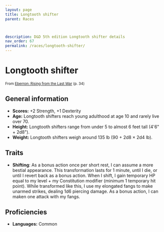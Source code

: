 ```yaml
---
layout: page
title: Longtooth shifter
parent: Races



description: D&D 5th edition Longtooth shifter details
nav_order: 67
permalink: /races/longtooth-shifter/
---
```


# Longtooth shifter

<small>From <a target="_blank" href="https://dnd.wizards.com/products/tabletop-games/rpg-products/eberron">Eberron: Rising from the Last War</a> (p. 34)</small>


## General information

- **Scores:** +2 Strength, +1 Dexterity
- **Age:** Longtooth shifters reach young adulthood at age 10 and rarely live over 70.
- **Height:** Longtooth shifters range from under 5 to almost 6 feet tall (4'6" + 2d8").
- **Weight:** Longtooth shifters weigh around 135 lb (90 + 2d8 × 2d4 lb).

## Traits

- **Shifting**: As a bonus action once per short rest, I can assume a more bestial appearance. This transformation lasts for 1 minute, until I die, or until I revert back as a bonus action. When I shift, I gain temporary HP equal to my level + my Constitution modifier (minimum 1 temporary hit point). While transformed like this, I use my elongated fangs to make unarmed strikes, dealing 1d6 piercing damage. As a bonus action, I can maken one attack with my fangs.

## Proficiencies

- **Languages:** Common